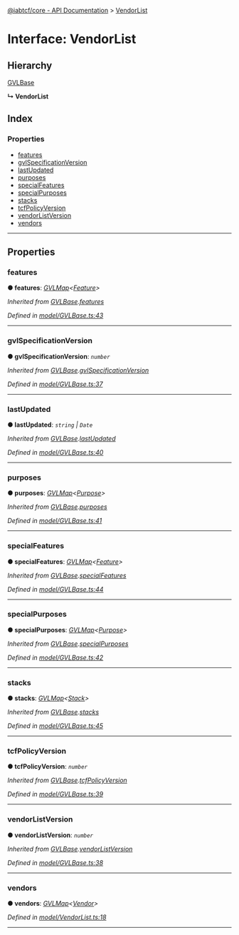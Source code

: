 [@iabtcf/core - API Documentation](../README.md) > [VendorList](../interfaces/vendorlist.md)

# Interface: VendorList

## Hierarchy

 [GVLBase](gvlbase.md)

**↳ VendorList**

## Index

### Properties

* [features](vendorlist.md#features)
* [gvlSpecificationVersion](vendorlist.md#gvlspecificationversion)
* [lastUpdated](vendorlist.md#lastupdated)
* [purposes](vendorlist.md#purposes)
* [specialFeatures](vendorlist.md#specialfeatures)
* [specialPurposes](vendorlist.md#specialpurposes)
* [stacks](vendorlist.md#stacks)
* [tcfPolicyVersion](vendorlist.md#tcfpolicyversion)
* [vendorListVersion](vendorlist.md#vendorlistversion)
* [vendors](vendorlist.md#vendors)

---

## Properties

<a id="features"></a>

###  features

**● features**: *[GVLMap](gvlmap.md)<[Feature](feature.md)>*

*Inherited from [GVLBase](gvlbase.md).[features](gvlbase.md#features)*

*Defined in [model/GVLBase.ts:43](https://github.com/chrispaterson/iabtcf-es/blob/aea9b2e/modules/core/src/model/GVLBase.ts#L43)*

___
<a id="gvlspecificationversion"></a>

###  gvlSpecificationVersion

**● gvlSpecificationVersion**: *`number`*

*Inherited from [GVLBase](gvlbase.md).[gvlSpecificationVersion](gvlbase.md#gvlspecificationversion)*

*Defined in [model/GVLBase.ts:37](https://github.com/chrispaterson/iabtcf-es/blob/aea9b2e/modules/core/src/model/GVLBase.ts#L37)*

___
<a id="lastupdated"></a>

###  lastUpdated

**● lastUpdated**: *`string` \| `Date`*

*Inherited from [GVLBase](gvlbase.md).[lastUpdated](gvlbase.md#lastupdated)*

*Defined in [model/GVLBase.ts:40](https://github.com/chrispaterson/iabtcf-es/blob/aea9b2e/modules/core/src/model/GVLBase.ts#L40)*

___
<a id="purposes"></a>

###  purposes

**● purposes**: *[GVLMap](gvlmap.md)<[Purpose](purpose.md)>*

*Inherited from [GVLBase](gvlbase.md).[purposes](gvlbase.md#purposes)*

*Defined in [model/GVLBase.ts:41](https://github.com/chrispaterson/iabtcf-es/blob/aea9b2e/modules/core/src/model/GVLBase.ts#L41)*

___
<a id="specialfeatures"></a>

###  specialFeatures

**● specialFeatures**: *[GVLMap](gvlmap.md)<[Feature](feature.md)>*

*Inherited from [GVLBase](gvlbase.md).[specialFeatures](gvlbase.md#specialfeatures)*

*Defined in [model/GVLBase.ts:44](https://github.com/chrispaterson/iabtcf-es/blob/aea9b2e/modules/core/src/model/GVLBase.ts#L44)*

___
<a id="specialpurposes"></a>

###  specialPurposes

**● specialPurposes**: *[GVLMap](gvlmap.md)<[Purpose](purpose.md)>*

*Inherited from [GVLBase](gvlbase.md).[specialPurposes](gvlbase.md#specialpurposes)*

*Defined in [model/GVLBase.ts:42](https://github.com/chrispaterson/iabtcf-es/blob/aea9b2e/modules/core/src/model/GVLBase.ts#L42)*

___
<a id="stacks"></a>

###  stacks

**● stacks**: *[GVLMap](gvlmap.md)<[Stack](stack.md)>*

*Inherited from [GVLBase](gvlbase.md).[stacks](gvlbase.md#stacks)*

*Defined in [model/GVLBase.ts:45](https://github.com/chrispaterson/iabtcf-es/blob/aea9b2e/modules/core/src/model/GVLBase.ts#L45)*

___
<a id="tcfpolicyversion"></a>

###  tcfPolicyVersion

**● tcfPolicyVersion**: *`number`*

*Inherited from [GVLBase](gvlbase.md).[tcfPolicyVersion](gvlbase.md#tcfpolicyversion)*

*Defined in [model/GVLBase.ts:39](https://github.com/chrispaterson/iabtcf-es/blob/aea9b2e/modules/core/src/model/GVLBase.ts#L39)*

___
<a id="vendorlistversion"></a>

###  vendorListVersion

**● vendorListVersion**: *`number`*

*Inherited from [GVLBase](gvlbase.md).[vendorListVersion](gvlbase.md#vendorlistversion)*

*Defined in [model/GVLBase.ts:38](https://github.com/chrispaterson/iabtcf-es/blob/aea9b2e/modules/core/src/model/GVLBase.ts#L38)*

___
<a id="vendors"></a>

###  vendors

**● vendors**: *[GVLMap](gvlmap.md)<[Vendor](vendor.md)>*

*Defined in [model/VendorList.ts:18](https://github.com/chrispaterson/iabtcf-es/blob/aea9b2e/modules/core/src/model/VendorList.ts#L18)*

___


